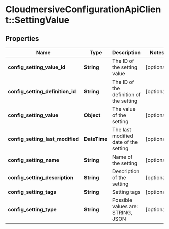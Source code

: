 # CloudmersiveConfigurationApiClient::SettingValue

## Properties
Name | Type | Description | Notes
------------ | ------------- | ------------- | -------------
**config_setting_value_id** | **String** | The ID of the setting value | [optional] 
**config_setting_definition_id** | **String** | The ID of the definition of the setting | [optional] 
**config_setting_value** | **Object** | The value of the setting | [optional] 
**config_setting_last_modified** | **DateTime** | The last modified date of the setting | [optional] 
**config_setting_name** | **String** | Name of the setting | [optional] 
**config_setting_description** | **String** | Description of the setting | [optional] 
**config_setting_tags** | **String** | Setting tags | [optional] 
**config_setting_type** | **String** | Possible values are: STRING, JSON | [optional] 


